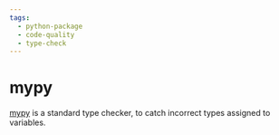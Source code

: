 ```yaml
---
tags:
  - python-package
  - code-quality
  - type-check
---
```


# mypy

[mypy](https://mypy.readthedocs.io/en/stable/) is a standard type checker, to catch incorrect types assigned to variables.
